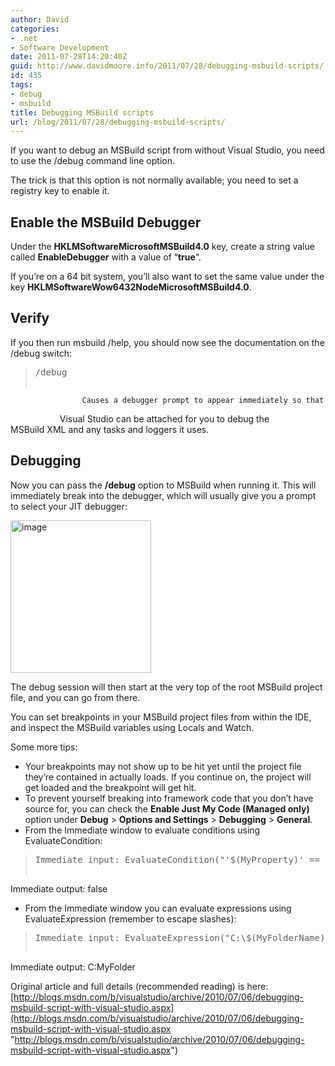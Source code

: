 ```yaml
---
author: David
categories:
- .net
- Software Development
date: 2011-07-28T14:20:40Z
guid: http://www.davidmoore.info/2011/07/28/debugging-msbuild-scripts/
id: 435
tags:
- debug
- msbuild
title: Debugging MSBuild scripts
url: /blog/2011/07/28/debugging-msbuild-scripts/
---
```


If you want to debug an MSBuild script from without Visual Studio, you need to use the /debug command line option.

The trick is that this option is not normally available; you need to set a registry key to enable it.

## Enable the MSBuild Debugger

Under the **HKLMSoftwareMicrosoftMSBuild4.0** key, create a string value called **EnableDebugger** with a value of “**true**”.

If you’re on a 64 bit system, you’ll also want to set the same value under the key **HKLMSoftwareWow6432NodeMicrosoftMSBuild4.0**.

## Verify

If you then run msbuild /help, you should now see the documentation on the /debug switch:

> <pre>/debug
                    Causes a debugger prompt to appear immediately so that
                    Visual Studio can be attached for you to debug the
                    MSBuild XML and any tasks and loggers it uses.</pre>

## Debugging

Now you can pass the **/debug** option to MSBuild when running it. This will immediately break into the debugger, which will usually give you a prompt to select your JIT debugger:

[<img style="background-image: none; padding-left: 0px; padding-right: 0px; display: inline; padding-top: 0px; border-width: 0px;" title="image" src="http://www.sadrobot.co.nz/wp-content/uploads/2011/07/image_thumb1.png" border="0" alt="image" width="225" height="244" />](http://www.sadrobot.co.nz/wp-content/uploads/2011/07/image1.png)

The debug session will then start at the very top of the root MSBuild project file, and you can go from there.

You can set breakpoints in your MSBuild project files from within the IDE, and inspect the MSBuild variables using Locals and Watch.

Some more tips:

  * Your breakpoints may not show up to be hit yet until the project file they’re contained in actually loads. If you continue on, the project will get loaded and the breakpoint will get hit.
  * To prevent yourself breaking into framework code that you don’t have source for, you can check the **Enable Just My Code (Managed only)** option under **Debug** > **Options and Settings** > **Debugging** > **General**.
  * From the Immediate window to evaluate conditions using EvaluateCondition:

> <pre>Immediate input: EvaluateCondition("'$(MyProperty)' == ''")
Immediate output: false</pre>

  * From the Immediate window you can evaluate expressions using EvaluateExpression (remember to escape slashes):

> <pre>Immediate input: EvaluateExpression("C:\$(MyFolderName)")
Immediate output: C:MyFolder</pre>

Original article and full details (recommended reading) is here: [http://blogs.msdn.com/b/visualstudio/archive/2010/07/06/debugging-msbuild-script-with-visual-studio.aspx](http://blogs.msdn.com/b/visualstudio/archive/2010/07/06/debugging-msbuild-script-with-visual-studio.aspx "http://blogs.msdn.com/b/visualstudio/archive/2010/07/06/debugging-msbuild-script-with-visual-studio.aspx")